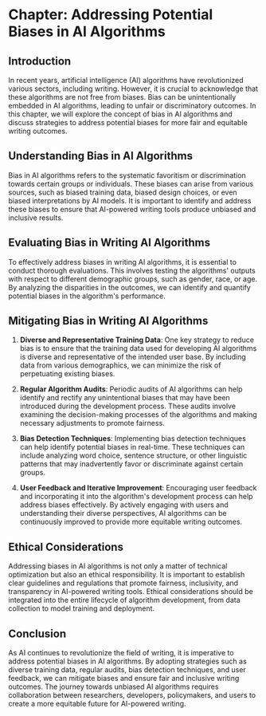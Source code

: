 Chapter: Addressing Potential Biases in AI Algorithms
=====================================================

Introduction
------------

In recent years, artificial intelligence (AI) algorithms have revolutionized various sectors, including writing. However, it is crucial to acknowledge that these algorithms are not free from biases. Bias can be unintentionally embedded in AI algorithms, leading to unfair or discriminatory outcomes. In this chapter, we will explore the concept of bias in AI algorithms and discuss strategies to address potential biases for more fair and equitable writing outcomes.

Understanding Bias in AI Algorithms
-----------------------------------

Bias in AI algorithms refers to the systematic favoritism or discrimination towards certain groups or individuals. These biases can arise from various sources, such as biased training data, biased design choices, or even biased interpretations by AI models. It is important to identify and address these biases to ensure that AI-powered writing tools produce unbiased and inclusive results.

Evaluating Bias in Writing AI Algorithms
----------------------------------------

To effectively address biases in writing AI algorithms, it is essential to conduct thorough evaluations. This involves testing the algorithms' outputs with respect to different demographic groups, such as gender, race, or age. By analyzing the disparities in the outcomes, we can identify and quantify potential biases in the algorithm's performance.

Mitigating Bias in Writing AI Algorithms
----------------------------------------

1. **Diverse and Representative Training Data**: One key strategy to reduce bias is to ensure that the training data used for developing AI algorithms is diverse and representative of the intended user base. By including data from various demographics, we can minimize the risk of perpetuating existing biases.

2. **Regular Algorithm Audits**: Periodic audits of AI algorithms can help identify and rectify any unintentional biases that may have been introduced during the development process. These audits involve examining the decision-making processes of the algorithms and making necessary adjustments to promote fairness.

3. **Bias Detection Techniques**: Implementing bias detection techniques can help identify potential biases in real-time. These techniques can include analyzing word choice, sentence structure, or other linguistic patterns that may inadvertently favor or discriminate against certain groups.

4. **User Feedback and Iterative Improvement**: Encouraging user feedback and incorporating it into the algorithm's development process can help address biases effectively. By actively engaging with users and understanding their diverse perspectives, AI algorithms can be continuously improved to provide more equitable writing outcomes.

Ethical Considerations
----------------------

Addressing biases in AI algorithms is not only a matter of technical optimization but also an ethical responsibility. It is important to establish clear guidelines and regulations that promote fairness, inclusivity, and transparency in AI-powered writing tools. Ethical considerations should be integrated into the entire lifecycle of algorithm development, from data collection to model training and deployment.

Conclusion
----------

As AI continues to revolutionize the field of writing, it is imperative to address potential biases in AI algorithms. By adopting strategies such as diverse training data, regular audits, bias detection techniques, and user feedback, we can mitigate biases and ensure fair and inclusive writing outcomes. The journey towards unbiased AI algorithms requires collaboration between researchers, developers, policymakers, and users to create a more equitable future for AI-powered writing.
